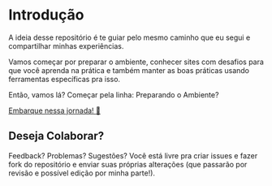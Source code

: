 # Introdução

A ideia desse repositório é te guiar pelo mesmo caminho que eu segui e compartilhar minhas experiências.

Vamos começar por preparar o ambiente, conhecer sites com desafios para que você aprenda na prática e também manter as boas práticas usando ferramentas específicas pra isso.

Então, vamos lá? Começar pela linha: Preparando o Ambiente?

[Embarque nessa jornada! :train:](https://github.com/danlongname/rubi-sobre-trilhos/blob/main/linha-preparando_o_ambiente/README.md)

## Deseja Colaborar?

Feedback? Problemas? Sugestões? Você está livre pra criar issues e fazer fork do repositório e enviar suas próprias alterações (que passarão por revisão e possível edição por minha parte!).
